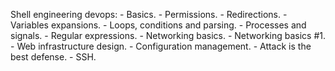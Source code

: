 Shell engineering devops:
	- Basics.
	- Permissions.
	- Redirections.
	- Variables expansions.
	- Loops, conditions and parsing.
	- Processes and signals.
	- Regular expressions.
	- Networking basics.
	- Networking basics #1.
	- Web infrastructure design.
	- Configuration management.
	- Attack is the best defense.
	- SSH.

